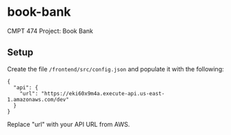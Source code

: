 # book-bank

CMPT 474 Project: Book Bank

## Setup

Create the file `/frontend/src/config.json` and populate it with the following:

```
{
  "api": {
    "url": "https://eki60x9m4a.execute-api.us-east-1.amazonaws.com/dev"
  }
}

```

Replace "url" with your API URL from AWS.
